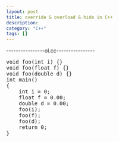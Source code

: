 ```yaml
---
layout: post
title: override & overload & hide in C++
description: 
category: "C++"
tags: []
---
```


----------------ol.cc----------------
<pre class="brush: cpp; title: ; notranslate" title="">void foo(int i) {}
void foo(float f) {}
void foo(double d) {}
int main()
{
	int i = 0;
	float f = 0.00;
	double d = 0.00;
	foo(i);
	foo(f);
	foo(d);
	return 0;
}</pre>

